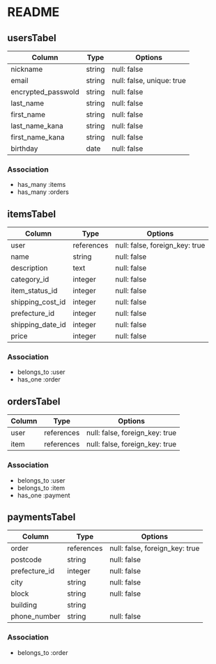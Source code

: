 # README

## usersTabel

|Column             |Type  |Options                   |
|-------------------|------|--------------------------|
|nickname           |string|null: false               |
|email              |string|null: false, unique: true |
|encrypted_passwold |string|null: false               |
|last_name          |string|null: false               |
|first_name         |string|null: false               |
|last_name_kana     |string|null: false               |
|first_name_kana    |string|null: false               |
|birthday           |date  |null: false               |

### Association

* has_many :items
* has_many :orders 


## itemsTabel

|Column|Type|Options|
|-----------------|-----------|-------------------------------|
|user             |references |null: false, foreign_key: true |
|name             |string     |null: false                    |
|description      |text       |null: false                    |
|category_id      |integer    |null: false                    |
|item_status_id   |integer    |null: false                    |
|shipping_cost_id |integer    |null: false                    |
|prefecture_id    |integer    |null: false                    |
|shipping_date_id |integer    |null: false                    |
|price            |integer    |null: false                    |

### Association

* belongs_to :user
* has_one :order

## ordersTabel

|Column|Type       |Options                        |
|------|-----------|-------------------------------|
|user  |references |null: false, foreign_key: true |
|item  |references |null: false, foreign_key: true |

### Association

* belongs_to :user
* belongs_to :item
* has_one :payment

## paymentsTabel

|Column        |Type       |Options                        |
|--------------|-----------|-------------------------------|
|order         |references |null: false, foreign_key: true |
|postcode      |string     |null: false                    |
|prefecture_id |integer    |null: false                    |
|city          |string     |null: false                    |
|block         |string     |null: false                    |
|building      |string     |                               |
|phone_number  |string     |null: false                    |

### Association

* belongs_to :order